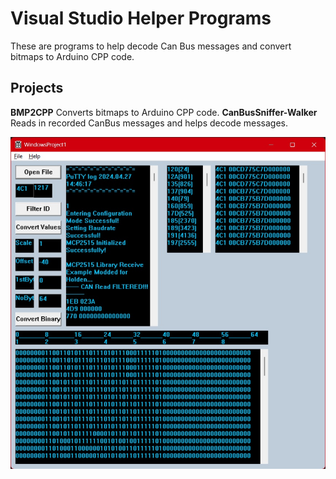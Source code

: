 # Visual Studio Helper Programs

These are programs to help decode Can Bus messages and convert bitmaps to Arduino CPP code.

## Projects

**BMP2CPP** Converts bitmaps to Arduino CPP code.
**CanBusSniffer-Walker** Reads in recorded CanBus messages and helps decode messages.

![Can Bus Sniffer](CanBusShiffer-Walker\CanBusShiffer-Walker.jpg)
